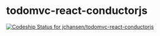 todomvc-react-conductorjs
=========================

[ ![Codeship Status for jchansen/todomvc-react-conductorjs](https://www.codeship.io/projects/cee41e70-7402-0131-4b07-22a963844a35/status?branch=master)](https://www.codeship.io/projects/13730)
 